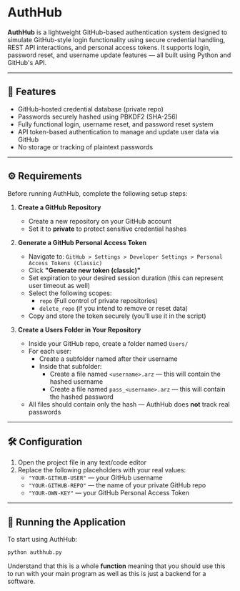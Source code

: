 # AuthHub

**AuthHub** is a lightweight GitHub-based authentication system designed to simulate GitHub-style login functionality using secure credential handling, REST API interactions, and personal access tokens. It supports login, password reset, and username update features — all built using Python and GitHub's API.

---

## 🔐 Features

- GitHub-hosted credential database (private repo)
- Passwords securely hashed using PBKDF2 (SHA-256)
- Fully functional login, username reset, and password reset system
- API token-based authentication to manage and update user data via GitHub
- No storage or tracking of plaintext passwords

---

## ⚙️ Requirements

Before running AuthHub, complete the following setup steps:

1. **Create a GitHub Repository**
   - Create a new repository on your GitHub account
   - Set it to **private** to protect sensitive credential hashes

2. **Generate a GitHub Personal Access Token**
   - Navigate to: `GitHub > Settings > Developer Settings > Personal Access Tokens (Classic)`
   - Click **"Generate new token (classic)"**
   - Set expiration to your desired session duration (this can represent user timeout as well)
   - Select the following scopes:
     - `repo` (Full control of private repositories)
     - `delete_repo` (if you intend to remove or reset data)
   - Copy and store the token securely (you’ll use it in the script)

3. **Create a Users Folder in Your Repository**
   - Inside your GitHub repo, create a folder named `Users/`
   - For each user:
     - Create a subfolder named after their username
     - Inside that subfolder:
       - Create a file named `<username>.arz` — this will contain the hashed username
       - Create a file named `pass_<username>.arz` — this will contain the hashed password
   - All files should contain only the hash — AuthHub does **not** track real passwords

---

## 🛠️ Configuration

1. Open the project file in any text/code editor
2. Replace the following placeholders with your real values:
   - `"YOUR-GITHUB-USER"` — your GitHub username
   - `"YOUR-GITHUB-REPO"` — the name of your private GitHub repo
   - `"YOUR-OWN-KEY"` — your GitHub Personal Access Token

---

## 🚀 Running the Application

To start using AuthHub:

```bash
python authhub.py
```
Understand that this is a whole **function** meaning that you should use this to run with your main program as well as this is just a backend for a software.
